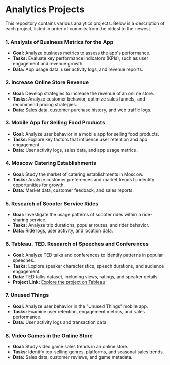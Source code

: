 # Analytics Projects

This repository contains various analytics projects. Below is a description of each project, listed in order of commits from the oldest to the newest.

### 1. **Analysis of Business Metrics for the App**
   - **Goal:** Analyze business metrics to assess the app's performance.
   - **Tasks:** Evaluate key performance indicators (KPIs), such as user engagement and revenue growth.
   - **Data:** App usage data, user activity logs, and revenue reports.

### 2. **Increase Online Store Revenue**
   - **Goal:** Develop strategies to increase the revenue of an online store.
   - **Tasks:** Analyze customer behavior, optimize sales funnels, and recommend pricing strategies.
   - **Data:** Sales data, customer purchase history, and web traffic logs.

### 3. **Mobile App for Selling Food Products**
   - **Goal:** Analyze user behavior in a mobile app for selling food products.
   - **Tasks:** Explore key factors that influence user retention and app engagement.
   - **Data:** User activity logs, sales data, and app usage metrics.

### 4. **Moscow Catering Establishments**
   - **Goal:** Study the market of catering establishments in Moscow.
   - **Tasks:** Analyze customer preferences and market trends to identify opportunities for growth.
   - **Data:** Market data, customer feedback, and sales reports.

### 5. **Research of Scooter Service Rides**
   - **Goal:** Investigate the usage patterns of scooter rides within a ride-sharing service.
   - **Tasks:** Analyze trip durations, popular routes, and rider behavior.
   - **Data:** Ride logs, user activity, and location data.

### 6. **Tableau. TED. Research of Speeches and Conferences**
   - **Goal:** Analyze TED talks and conferences to identify patterns in popular speeches.
   - **Tasks:** Explore speaker characteristics, speech durations, and audience engagement.
   - **Data:** TED talks dataset, including views, ratings, and speaker details.
   - **Project Link:** [Explore the project on Tableau](https://public.tableau.com/views/TED_17280788655360/sheet17?:language=en-US&:sid=&:redirect=auth&:display_count=n&:origin=viz_share_link)


### 7. **Unused Things**
   - **Goal:** Analyze user behavior in the "Unused Things" mobile app.
   - **Tasks:** Examine user retention, engagement metrics, and sales performance.
   - **Data:** User activity logs and transaction data.

### 8. **Video Games in the Online Store**
   - **Goal:** Study video game sales trends in an online store.
   - **Tasks:** Identify top-selling genres, platforms, and seasonal sales trends.
   - **Data:** Sales data, customer reviews, and game metadata.
